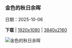 ### 金色的秋日余晖

日期：2025-10-06

**下载**  |  [1920x1080](https://cn.bing.com/th?id=OHR.RidgwayAspens_ZH-CN8735375502_1920x1080.jpg)  |  [3840x2160](https://cn.bing.com/th?id=OHR.RidgwayAspens_ZH-CN8735375502_UHD.jpg)

![金色的秋日余晖](https://cn.bing.com/th?id=OHR.RidgwayAspens_ZH-CN8735375502_1920x1080.jpg "里奇韦附近斯内弗尔斯山脚下的秋色, 科罗拉多州, 美国 (© Grant Ordelheide/TANDEM Stills + Motion)")

